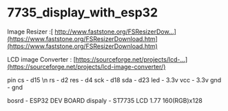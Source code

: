 # 7735_display_with_esp32

Image Resizer :[ http://www.faststone.org/FSResizerDow...](https://www.faststone.org/FSResizerDownload.htm](https://www.faststone.org/FSResizerDownload.htm)

LCD image Converter : [https://sourceforge.net/projects/lcd-...](https://sourceforge.net/projects/lcd-image-converter/)

pin 
cs  -  d15 \n
rs  -  d2
res  -  d4
sck  -  d18
sda  -  d23
led  -  3.3v
vcc  -  3.3v
gnd  -  gnd

bosrd  -  ESP32 DEV BOARD
dispaly  -  ST7735 LCD 
            1.77 160(RGB)x128
